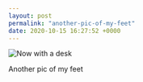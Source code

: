 ```yaml
---
layout: post
permalink: "another-pic-of-my-feet"
date: 2020-10-15 16:27:52 +0000
---
```

![Now with a desk ](https://lildude.github.io/dev-micropub-pages/images/3ef60119b04c.jpg)
  
Another pic of my feet
